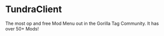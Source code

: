 # TundraClient 
The most op and free Mod Menu out in the Gorilla Tag Community.
It has over 50+ Mods!
